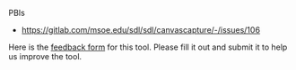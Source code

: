 PBIs
- https://gitlab.com/msoe.edu/sdl/sdl/canvascapture/-/issues/106

Here is the [feedback form](https://forms.office.com/r/dtJagdCM92) for this tool. Please fill it out and submit it to help us improve the tool.

